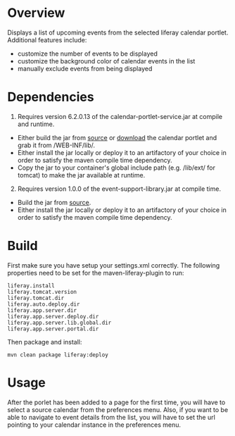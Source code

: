 # Overview
Displays a list of upcoming events from the selected liferay calendar portlet. Additional features include:
* customize the number of events to be displayed
* customize the background color of calendar events in the list
* manually exclude events from being displayed

# Dependencies
1. Requires version 6.2.0.13 of the calendar-portlet-service.jar at compile and runtime.
 * Either build the jar from [source](https://github.com/liferay/com-liferay-calendar) or [download](https://web.liferay.com/de/marketplace/-/mp/application/31070085) the calendar portlet and grab it from /WEB-INF/lib/.
 * Either install the jar locally or deploy it to an artifactory of your choice in order to satisfy the maven compile time dependency.
 * Copy the jar to your container's global include path (e.g. /lib/ext/ for tomcat) to make the jar available at runtime.

2. Requires version 1.0.0 of the event-support-library.jar at compile time.
 * Build the jar from [source](https://github.com/jkaref/event-support-library).
 * Either install the jar locally or deploy it to an artifactory of your choice in order to satisfy the maven compile time dependency.
 

# Build
First make sure you have setup your settings.xml correctly. The following properties need to be set for the maven-liferay-plugin to run:

```
liferay.install
liferay.tomcat.version
liferay.tomcat.dir
liferay.auto.deploy.dir
liferay.app.server.dir
liferay.app.server.deploy.dir
liferay.app.server.lib.global.dir
liferay.app.server.portal.dir
```

Then package and install:

```
mvn clean package liferay:deploy
```

# Usage
After the porlet has been added to a page for the first time, you will have to select a source calendar from the preferences menu. Also, if you want to be able to navigate to event details from the list, you will have to set the url pointing to your calendar instance in the preferences menu.
